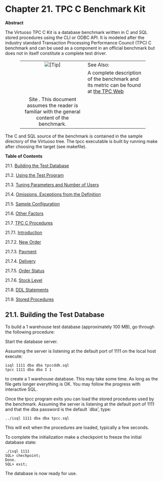 <div id="ch-tpcc" class="chapter">

<div class="titlepage">

<div>

<div>

# Chapter 21. TPC C Benchmark Kit

</div>

<div>

<div class="abstract">

**Abstract**

The Virtuoso TPC C Kit is a database benchmark written in C and SQL
stored procedures using the CLI or ODBC API. It is modeled after the
industry standard Transaction Processing Performance Council (TPC) C
benchmark and can be used as a component in an official benchmark but
does not in itself constitute a complete test driver.

<div class="tip" style="margin-left: 0.5in; margin-right: 0.5in;">

|                            |                                                                                                                                              |
|:--------------------------:|:---------------------------------------------------------------------------------------------------------------------------------------------|
| ![\[Tip\]](images/tip.png) | See Also:                                                                                                                                    |
|                            | A complete description of the benchmark and its metric can be found at <a href="http://www.tpc.org/" class="ulink" target="_top">the TPC Web 
                              Site</a> . This document assumes the reader is familiar with the general content of the benchmark.                                            |

</div>

The C and SQL source of the benchmark is contained in the sample
directory of the Virtuoso tree. The tpcc executable is built by running
make after choosing the target (see makefile).

</div>

</div>

</div>

</div>

<div class="toc">

**Table of Contents**

<span class="section">21.1. [Building the Test
Database](ch-tpcc.html#tpcctestdb)</span>

<span class="section">21.2. [Using the Test
Program](tpccusingtestprg.html)</span>

<span class="section">21.3. [Tuning Parameters and Number of
Users](tpcctuningparams4users.html)</span>

<span class="section">21.4. [Omissions, Exceptions from the
Definition](omissionsexcp.html)</span>

<span class="section">21.5. [Sample
Configuration](sampleconf.html)</span>

<span class="section">21.6. [Other Factors](otherfactors.html)</span>

<span class="section">21.7. [TPC C Procedures](tpccprocs.html)</span>

<span class="section">21.7.1.
[Introduction](tpccprocs.html#intro)</span>

<span class="section">21.7.2. [New Order](neworder.html)</span>

<span class="section">21.7.3. [Payment](payment.html)</span>

<span class="section">21.7.4. [Delivery](delivery.html)</span>

<span class="section">21.7.5. [Order Status](status.html)</span>

<span class="section">21.7.6. [Stock Level](stocklevel.html)</span>

<span class="section">21.8. [DDL Statements](ddlstmt.html)</span>

<span class="section">21.9. [Stored Procedures](storedprocs.html)</span>

</div>

<div id="tpcctestdb" class="section">

<div class="titlepage">

<div>

<div>

## 21.1. Building the Test Database

</div>

</div>

</div>

To build a 1 warehouse test database (approximately 100 MB), go through
the following procedure:

Start the database server.

Assuming the server is listening at the default port of 1111 on the
local host execute:

``` screen
isql 1111 dba dba tpccddk.sql
tpcc 1111 dba dba I 1
```

to create a 1 warehouse database. This may take some time. As long as
the file gets longer everything is OK. You may follow the progress with
interactive SQL.

Once the tpcc program exits you can load the stored procedures used by
the benchmark. Assuming the server is listening at the default port of
1111 and that the dba password is the default \`dba', type:

``` screen
../isql 1111 dba dba tpcc.sql
```

This will exit when the procedures are loaded, typically a few seconds.

To complete the initialization make a checkpoint to freeze the initial
database state:

``` screen
./isql 1111
SQL> checkpoint;
Done.
SQL> exit;
```

The database is now ready for use.

</div>

</div>
